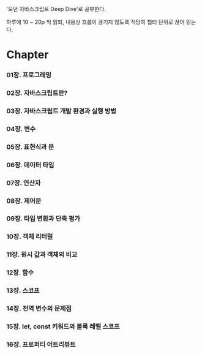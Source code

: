 '모던 자바스크립트 Deep Dive'로 공부한다.

하루에 10 ~ 20p 씩 읽되, 내용상 흐름이 끊기지 않도록 적당히 챕터 단위로 끊어 읽는다.

# Chapter

### 01장. 프로그래밍

### 02장. 자바스크립트란?

### 03장. 자바스크립트 개발 환경과 실행 방법

### 04장. 변수

### 05장. 표현식과 문

### 06장. 데이터 타입

### 07장. 연산자

### 08장. 제어문

### 09장. 타입 변환과 단축 평가

### 10장. 객체 리터럴

### 11장. 원시 값과 객체의 비교

### 12장. 함수

### 13장. 스코프

### 14장. 전역 변수의 문제점

### 15장. let, const 키워드와 블록 레벨 스코프

### 16장. 프로퍼티 어트리뷰트
